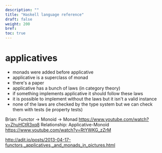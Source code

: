 ```yaml
---
description: ""
title: "Haskell language reference"
draft: false
weight: 200
bref:
toc: true
---
```


# applicatives
- monads were added before applicative
- applicative is a superclass of monad
- there's a paper
- applicative has a bunch of laws (in category theory)
- if something implements applicative it should follow these laws
- it is possible to implement without the laws but it isn't a valid instance
- none of the laws are checked by the type system but we can check them with tests (ie property tests)


Brian: Functor -> Monoid -> Monad https://www.youtube.com/watch?v=ZhuHCtR3xq8
Relationship: Applicative-Monoid https://www.youtube.com/watch?v=RtYWKG_zZrM

http://adit.io/posts/2013-04-17-functors,_applicatives,_and_monads_in_pictures.html
